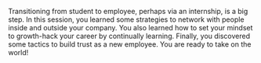 
Transitioning from student to employee, perhaps via an internship, is a big step. In this session, you learned some strategies to network with people inside and outside your company. You also learned how to set your mindset to growth-hack your career by continually learning. Finally, you discovered some tactics to build trust as a new employee. You are ready to take on the world!